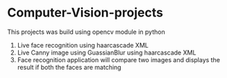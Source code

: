 # Computer-Vision-projects

This projects was build using opencv module in python

1) Live face recognition using haarcascade XML
2) Live Canny image using GuassianBlur using haarcascade XML
3) Face recognition application will compare two images and displays the result if both the faces are matching

